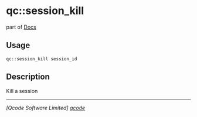 qc::session_kill
================

part of [Docs](.)

Usage
-----
`qc::session_kill session_id`

Description
-----------
Kill a session

----------------------------------
*[Qcode Software Limited] [qcode]*

[qcode]: www.qcode.co.uk "Qcode Software"